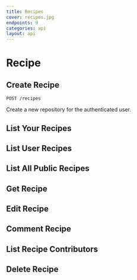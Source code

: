 ```yaml
---
title: Recipes
cover: recipes.jpg
endpoints: 9
categories: api
layout: api
---
```

<!--more-->

# Recipe

## Create Recipe
```
POST /recipes
```
Create a new repository for the authenticated user.

## List Your Recipes

## List User Recipes

## List All Public Recipes

## Get Recipe

## Edit Recipe

## Comment Recipe

## List Recipe Contributors

## Delete Recipe